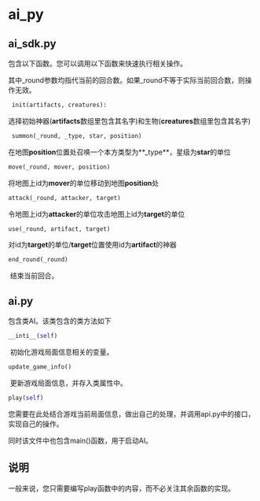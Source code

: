 # ai_py

## ai_sdk.py

包含以下函数。您可以调用以下函数来快速执行相关操作。

其中\_round参数均指代当前的回合数。如果\_round不等于实际当前回合数，则操作无效。


```python
 init(artifacts, creatures):
```
​		选择初始神器(**artifacts**数组里包含其名字)和生物(**creatures**数组里包含其名字)




```python
 summon(_round, _type, star, position)
```
​		在地图**position**位置处召唤一个本方类型为**\_type**，星级为**star**的单位



```python
move(_round, mover, position)
```
​		将地图上id为**mover**的单位移动到地图**position**处




```python
attack(_round, attacker, target)
```
​		令地图上id为**attacker**的单位攻击地图上id为**target**的单位



```python
use(_round, artifact, target)
```
​		对id为**target**的单位/**target**位置使用id为**artifact**的神器




```python
end_round(_round)
```
​		结束当前回合。



## ai.py

包含类AI。该类包含的类方法如下

```python
__inti__(self)
```

​		初始化游戏局面信息相关的变量。

```python
update_game_info()
```

​		更新游戏局面信息，并存入类属性中。


```python
play(self)
```

​		您需要在此处结合游戏当前局面信息，做出自己的处理，并调用api.py中的接口，实现自己的操作。

同时该文件中也包含main()函数，用于启动AI。



## 说明

一般来说，您只需要编写play函数中的内容，而不必关注其余函数的实现。